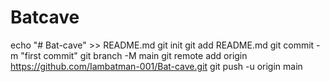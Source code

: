# Batcave
echo "# Bat-cave" >> README.md git init git add README.md git commit -m "first commit" git branch -M main git remote add origin https://github.com/Iambatman-001/Bat-cave.git git push -u origin main
